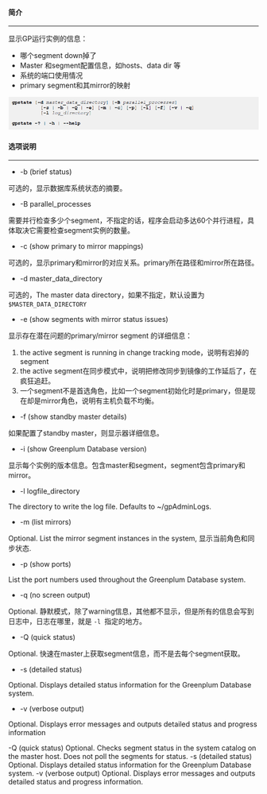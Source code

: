 #### 简介

------

显示GP运行实例的信息：

- 哪个segment down掉了
- Master 和segment配置信息，如hosts、data dir 等
- 系统的端口使用情况
- primary segment和其mirror的映射



![image-20191024181903299](../../image/image-20191024181903299.png)

#### 选项说明

------

- -b (brief status)

可选的，显示数据库系统状态的摘要。

- -B parallel_processes

需要并行检查多少个segment，不指定的话，程序会启动多达60个并行进程，具体取决它需要检查segment实例的数量。

- -c (show primary to mirror mappings)

可选的，显示primary和mirror的对应关系。primary所在路径和mirror所在路径。

- -d master_data_directory

可选的，The master data directory，如果不指定，默认设置为`$MASTER_DATA_DIRECTORY`

- -e (show segments with mirror status issues)

显示存在潜在问题的primary/mirror segment 的详细信息：

1. the active segment is running in change tracking mode，说明有宕掉的segment
2. the active segment在同步模式中，说明把修改同步到镜像的工作延后了，在疯狂追赶。
3. 一个segment不是首选角色，比如一个segment初始化时是primary，但是现在却是mirror角色，说明有主机负载不均衡。

- -f (show standby master details)

如果配置了standby master，则显示器详细信息。

- -i (show Greenplum Database version)

显示每个实例的版本信息。包含master和segment，segment包含primary和mirror。

- -l logfile_directory

The directory to write the log file. Defaults to ~/gpAdminLogs.

- -m (list mirrors)

Optional. List the mirror segment instances in the system, 显示当前角色和同步状态.

- -p (show ports)

List the port numbers used throughout the Greenplum Database system.

- -q (no screen output)

Optional. 静默模式，除了warning信息，其他都不显示，但是所有的信息会写到日志中，日志在哪里，就是 `-l `指定的地方。

- -Q (quick status)

Optional. 快速在master上获取segment信息，而不是去每个segment获取。

- -s (detailed status)

Optional. Displays detailed status information for the Greenplum Database system.

- -v (verbose output)

Optional. Displays error messages and outputs detailed status and progress information

-Q (quick status)
Optional. Checks segment status in the system catalog on the master host. Does not poll the
segments for status.
-s (detailed status)
Optional. Displays detailed status information for the Greenplum Database system.
-v (verbose output)
Optional. Displays error messages and outputs detailed status and progress information.